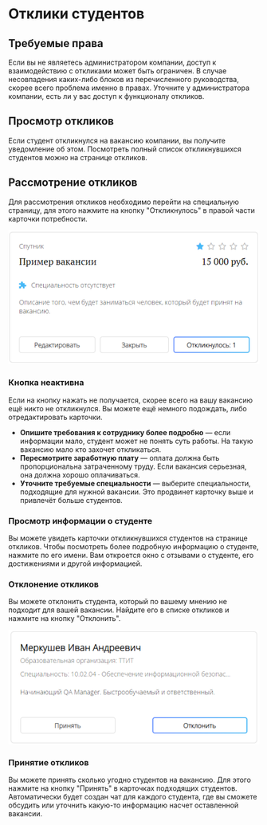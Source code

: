 # Отклики студентов

## Требуемые права
Если вы не являетесь администратором компании, доступ к взаимодействию с откликами может быть ограничен. 
В случае несовпадения каких-либо блоков из перечисленного руководства, скорее всего проблема именно в правах. 
Уточните у администратора компании, есть ли у вас доступ к функционалу откликов.

## Просмотр откликов
Если студент откликнулся на вакансию компании, вы получите уведомление об этом. 
Посмотреть полный список откликнувшихся студентов можно на странице откликов.

## Рассмотрение откликов
Для рассмотрения откликов необходимо перейти на специальную страницу, 
для этого нажмите на кнопку "Откликнулось" в правой части карточки потребности.

![Кнопка откликов вакансии.png](../files/Кнопка%20откликов%20вакансии.png)

### Кнопка неактивна
Если на кнопку нажать не получается, скорее всего на вашу вакансию ещё никто не откликнулся. Вы можете ещё немного подождать, либо отредактировать карточки.

- **Опишите требования к сотруднику более подробно** — если информации мало, студент может не понять суть работы. На такую вакансию мало кто захочет откликаться.
- **Пересмотрите заработную плату** — оплата должна быть пропорциональна затраченному труду. Если вакансия серьезная, она должна хорошо оплачиваться.
- **Уточните требуемые специальности** — выберите специальности, подходящие для нужной вакансии. Это продвинет карточку выше и привлечёт больше студентов.

### Просмотр информации о студенте
Вы можете увидеть карточки откликнувшихся студентов на странице откликов. 
Чтобы посмотреть более подробную информацию о студенте, нажмите по его имени. 
Вам откроется окно с отзывами о студенте, его достижениями и другой информацией.

### Отклонение откликов
Вы можете отклонить студента, который по вашему мнению не подходит для вашей вакансии. 
Найдите его в списке откликов и нажмите на кнопку "Отклонить".

![Кнопка отклонить у вакансии.png](../files/Кнопка%20отклонить%20у%20вакансии.png)

### Принятие откликов
Вы можете принять сколько угодно студентов на вакансию. 
Для этого нажмите на кнопку "Принять" в карточках подходящих студентов. 
Автоматически будет создан чат для каждого студента, где вы сможете обсудить или уточнить какую-то информацию насчет оставленной вакансии.
